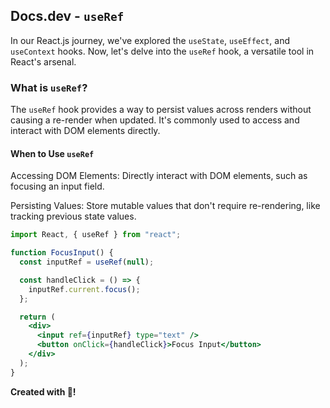 ## Docs.dev - `useRef`

In our React.js journey, we've explored the `useState`, `useEffect`, and `useContext` hooks. Now, let's delve into the `useRef` hook, a versatile tool in React's arsenal.

### What is `useRef`?

The `useRef` hook provides a way to persist values across renders without causing a re-render when updated. It's commonly used to access and interact with DOM elements directly.

#### When to Use `useRef`

Accessing DOM Elements: Directly interact with DOM elements, such as focusing an input field.

Persisting Values: Store mutable values that don't require re-rendering, like tracking previous state values.

```jsx
import React, { useRef } from "react";

function FocusInput() {
  const inputRef = useRef(null);

  const handleClick = () => {
    inputRef.current.focus();
  };

  return (
    <div>
      <input ref={inputRef} type="text" />
      <button onClick={handleClick}>Focus Input</button>
    </div>
  );
}
```

**Created with 💖!**
